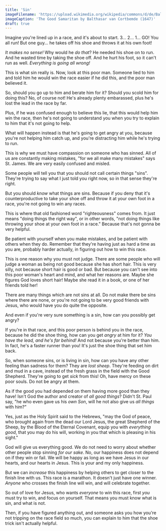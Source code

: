 ```yaml
---
title: 'Sin'
imageFilename: 'https://upload.wikimedia.org/wikipedia/commons/d/de/Balthasar_van_Cortbemde_-_The_Good_Samaritan.jpg'
imageCaption: 'The Good Samaritan by Balthasar van Cortbemde (1647)'
draft: true
---
```


Imagine you're lined up in a race, and it's about to start. 3... 2... 1... GO! You all run! But one guy... he takes off his shoe and throws it at his own foot!

*It makes no sense!* Why would he *do that*? He needed his shoe on to run. And he wasted time by taking the shoe off. And he hurt his foot, so it can't run as well. *Everything is going all wrong!*

This is what sin really is. Now, look at this poor man. Someone lied to him and told him he would win the race easier if he did this, and the poor man believed it.

So, should you go up to him and berate him for it? Should you scold him for doing this? No, of course not! He's already plenty embarassed, plus he's lost the lead in the race by far.

Plus, if he was confused enough to believe this lie, that this would help him win the race, then he's not going to understand you when you try to explain to him that it's not going to help.

What will happen instead is that he's going to get angry at you, because you're not helping him catch up, and you're distracting him while he's trying to run.

This is why we must have compassion on someone who has sinned. All of us are constantly making mistakes, "for we all make many mistakes" says St. James. We are very easily confused and misled.

Some people will tell you that you should not call certain things "sins". They're trying to say what I just told you right now, so in that sense they're right.

But you should *know* what things are sins. Because if you deny that it's counterproductive to take your shoe off and throw it at your own foot in a race, you're not going to win any races.

This is where that old fashioned word "righteousness" comes from. It just means "doing things the right way", or in other words, "not doing things like throwing your shoe at your own foot in a race." Because that's not gonna be very helpful.

Be patient with yourself when you make mistakes, and be patient with others when they do. Remember that they're having just as hard a time as you are, probably harder actually, in figuring out how to win this race.

This is one reason why you must not judge. There are some people who will judge a woman as being not good because she has short hair. This is very silly, not because short hair is good or bad. But because you can't see into this poor woman's heart and mind, and what her reasons are. Maybe she figures God loves short hair! Maybe she read it in a book, or one of her friends told her!

There are many things which are not sins at all. Do not make there be sins where there are none, or you're not going to be very good friends with Jesus, who would have you do quite the opposite.

And even if you're very sure something is a sin, how can you possibly get angry?

If you're in that race, and this poor person is behind you in the race, because he did the shoe thing, how can you get *angry* at him for it? *You have the lead, and he's far behind!* And not because you're better than him. In fact, he's a faster runner than you! It's just the shoe thing that set him back.

So, when someone sins, or is living in sin, how can you have any other feeling than sadness for them? They are *lost sheep*. They're feeding on dirt and mud in a cave, instead of the fresh grass in the field with the Good Shepherd. They're going to get *sick* from this! Oh, have mercy on these poor souls. Do not be angry at them.

As if the good you had depended on them having more good than they have! Isn't God the author and creator of *all good things*? Didn't St. Paul say, "he who even gave us his *own Son*, will he not also give us *all things* with him?"

Yes, just as the Holy Spirit said to the Hebrews, "may the God of peace, who brought again from the dead our Lord Jesus, the great Shepherd of the Sheep, by the Blood of the Eternal Covenant, equip you with *everything good*, that you may do his will, working in you that which is pleasing in his sight."

God will give us everything good. We do not need to worry about whether other people stop sinning *for our sake*. No, our happiness does not depend on if they win or fail. We will be happy as long as we have Jesus in our hearts, and our hearts in Jesus. This is your and my only happiness.

But we can *increase* this happiness by helping others to get closer to the finish line with us. This race is a marathon. It doesn't just have one winner. *Anyone* who crosses the finish line will win, and will celebrate together.

So out of love for Jesus, who wants *everyone* to win this race, first *you* must try to win, and focus on yourself. That means you must know what is sin, and what is not.

Then, if you have figured anything out, and someone asks you how you're not tripping on the race field so much, you can explain to him that the shoe trick isn't actually helpful.

